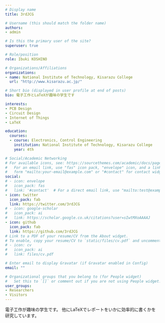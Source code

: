 ```yaml
---
# Display name
title: 3rdJCG

# Username (this should match the folder name)
authors:
- admin

# Is this the primary user of the site?
superuser: true

# Role/position
role: Ibuki KOSHINO

# Organizations/Affiliations
organizations:
- name: National Institute of Technology, Kisarazu College
  url: "http://www.kisarazu.ac.jp/"

# Short bio (displayed in user profile at end of posts)
bio: 電子工作とLaTeXが趣味の学生です

interests:
- PCB Design
- Circuit Design
- Internet of Things
- LaTeX

education:
  courses:
  - course: Electronics, Control Engineering
    institution: National Institute of Technology, Kisarazu College
    year: 4th

# Social/Academic Networking
# For available icons, see: https://sourcethemes.com/academic/docs/page-builder/#icons
#   For an email link, use "fas" icon pack, "envelope" icon, and a link in the
#   form "mailto:your-email@example.com" or "#contact" for contact widget.
social:
# - icon: envelope
#   icon_pack: fas
#   link: '#contact'  # For a direct email link, use "mailto:test@example.org".
- icon: twitter
  icon_pack: fab
  link: https://twitter.com/3rdJCG
# - icon: google-scholar
#   icon_pack: ai
#   link: https://scholar.google.co.uk/citations?user=sIwtMXoAAAAJ
- icon: github
  icon_pack: fab
  link: https://github.com/3rdJCG
# Link to a PDF of your resume/CV from the About widget.
# To enable, copy your resume/CV to `static/files/cv.pdf` and uncomment the lines below.
# - icon: cv
#   icon_pack: ai
#   link: files/cv.pdf

# Enter email to display Gravatar (if Gravatar enabled in Config)
email: ""

# Organizational groups that you belong to (for People widget)
#   Set this to `[]` or comment out if you are not using People widget.
user_groups:
- Researchers
- Visitors
---
```


電子工作が趣味の学生です。
他にLaTeXでレポートをいかに効率的に書くかを研究しています。